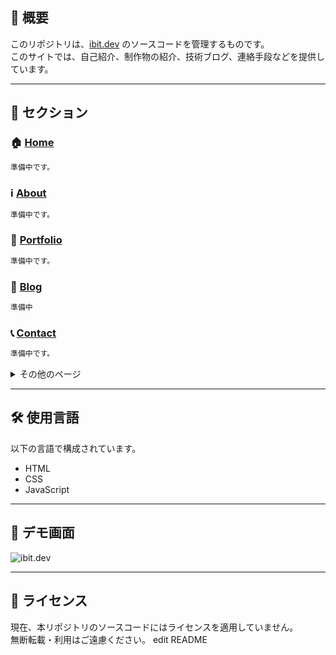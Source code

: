 ## 📌 概要

このリポジトリは、[ibit.dev](https://ibit.dev) のソースコードを管理するものです。  
このサイトでは、自己紹介、制作物の紹介、技術ブログ、連絡手段などを提供しています。

---

## 🔗 セクション

### 🏠 [Home](https://ibit.dev/)
```txt
準備中です。
```

### ℹ️ [About](https://ibit.dev/about)
```txt
準備中です。
```

### 🧩 [Portfolio](https://ibit.dev/portfolio)
```txt
準備中です。
```

### 📝 [Blog](https://ibit.dev/blog)
```txt
準備中
```

### 📞 [Contact](https://ibit.dev/contact)
```txt
準備中です。
```

<details><summary>その他のページ</summary>
<ul>
  <li>🔗<a href="https://ibit.dev/share">Share</a></li>
  <li>⚖️<a href="https://ibit.dev/terms">Terms of service</a></li>
  <li>🔒<a href="https://ibit.dev/privacy">Privacy Policy</a></li>
  <li>❌<a href="https://ibit.dev/404">404 Not Found</a></li>
</ul>
</details>

---

## 🛠️ 使用言語

以下の言語で構成されています。

- HTML
- CSS
- JavaScript

---

## 📸 デモ画面

![ibit.dev](https://github.com/ibit/website/blob/main/img/screenshot_home.png)

---

## 📄 ライセンス

現在、本リポジトリのソースコードにはライセンスを適用していません。  
無断転載・利用はご遠慮ください。
e d i t   R E A D M E  
 